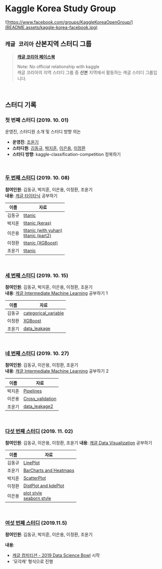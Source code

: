 # Kaggle Korea Study Group
![https://www.facebook.com/groups/KaggleKoreaOpenGroup/](README.assets/kaggle-korea-facebook.jpg)
## `캐글 코리아` 산본지역 스터디 그룹
>  **[캐글 코리아 페이스북](https://www.facebook.com/groups/KaggleKoreaOpenGroup/)** 
>
> Note: No official relationship with kaggle  
캐글 코리아의 지역 스터디 그룹 중 **산본** 지역에서 활동하는 캐글 스터디 그룹입니다.

<br>

## 스터디 기록

### 첫 번째 스터디 (2019. 10. 01)

운영진, 스터디원 소개 및 스터디 방향 의논

- **운영진**: [조윤기](https://github.com/joyoon729)
- **스터디원**: [김동규](https://github.com/DrumDong), [박지훈](https://github.com/jeehunpark), [이은용](https://github.com/namepen), [이정환](https://github.com/wjdghks9885)
- **스터디 방향**: kaggle-classification-competition 정복하기

<br>

### [두 번째 스터디](week2) (2019. 10. 08)

**참여인원**: 김동규, 박지훈, 이은용, 이정환, 조윤기  
**내용**: [캐글 타이타닉](https://www.kaggle.com/c/titanic) 공부하기

|  이름  |                 자료                  |
| :---: | ----------------------------------- |
| 김동규 | [titanic](week2/김동규_titanic1.ipynb)  |
| 박지훈 | [titanic (keras)](week2/박지훈_artificial-neural-network-using-keras.ipynb) |
| 이은용 | [titanic (with yuhan)](week2/이은용_Titanic_part1.ipynb)<br>[titanic (part2)](week2/이은용_TItanic_part2.ipynb) |
| 이정환 | [titanic (XGBoost)](week2/이정환_titanic-using-XGBoost.ipynb) |
| 조윤기 | [titanic](week2/조윤기_titanic.ipynb) |

<br>

### [세 번째 스터디](week3) (2019. 10. 15)

**참여인원**: 김동규, 박지훈, 이은용, 이정환, 조윤기  
**내용**: [캐글 Intermediate Machine Learning](https://www.kaggle.com/learn/intermediate-machine-learning) 공부하기 1

|  이름  |                     자료                     |
| :----: | ------------------------------------------ |
| 김동규 | [categorical_variable](week3/김동규_Study_categorical_variable.ipynb) |
| 이정환 | [XGBoost](week3/이정환_XGBoost.pptx)         |
| 조윤기 | [data_leakage](week3/조윤기_data_leakage.md) |

<br>

### [네 번째 스터디](week4) (2019. 10. 27)

**참여인원**: 김동규, 이은용, 이정환, 조윤기  
**내용**: [캐글 Intermediate Machine Learning](https://www.kaggle.com/learn/intermediate-machine-learning) 공부하기 2

|  이름  | 자료 |
| :----: | -- |
| 박지훈 | [Pipelines](week4/박지훈_Pipelines.ipynb)|
| 이은용 | [Cross_validation](week4/Cross_validation_은용.ipynb) |
| 조윤기 | [data_leakage2](week4/조윤기_data_leakage2.md) |

<br>

### [다섯 번째 스터디](week5) (2019. 11. 02)

**참여인원**: 김동규, 이은용, 이정환, 조윤기
**내용**:  [캐글 Data Visualization](https://www.kaggle.com/learn/data-visualization) 공부하기

| 이름   | 자료                                                         |
| :----: | ------------------------------------------------------------ |
| 김동규 | [LinePlot](week5/김동규_LinePlot.ipynb)                      |
| 조윤기 | [BarCharts and Heatmaps](week5/조윤기/조윤기_Bar_Charts_and_Heatmaps.ipynb) |
| 박지훈 | [ScatterPlot](week5/박지훈_Scatter_plot.ipynb)               |
| 이정환 | [DistPlot and kdePlot](week5/이정환_distplot_&_kdeplot_example.ipynb) |
| 이은용 | [plot style](week5/이은용_plot_style.ipynb)<br /> [seaborn style](week5/이은용_seaborn_style.ipynb) |

<br>

### [여섯 번째 스터디](week6) (2019.11.5)

**참여인원**: 김동규, 박지훈, 이은용, 이정환, 조윤기

**내용**: 

- [캐글 컴피티션 - 2019 Data Science Bowl](https://www.kaggle.com/c/data-science-bowl-2019) 시작
- '모각캐' 형식으로 진행
